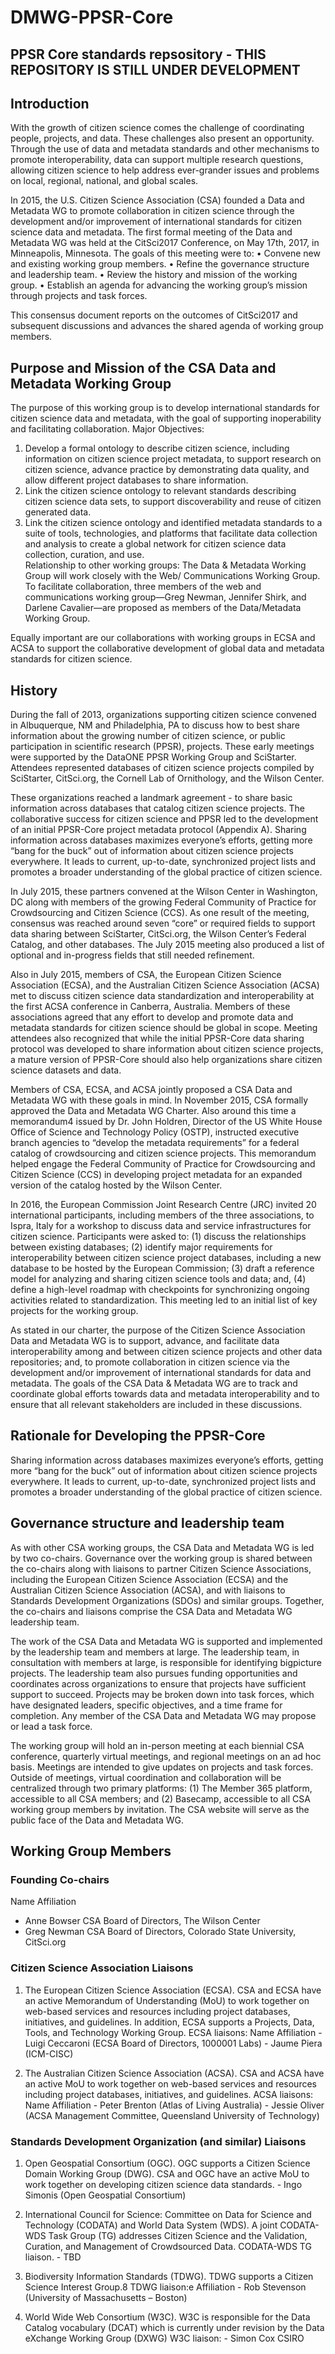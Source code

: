 # DMWG-PPSR-Core

## PPSR Core standards repsository - **THIS REPOSITORY IS STILL UNDER DEVELOPMENT**

## Introduction
With the growth of citizen science comes the challenge of coordinating people, projects, and data. These challenges also present an opportunity. Through the use of data and metadata standards and other mechanisms to promote interoperability, data can support multiple research questions, allowing citizen science to help address ever-grander issues and problems on local, regional, national, and global scales.

In 2015, the U.S. Citizen Science Association (CSA) founded a Data and Metadata WG to promote collaboration in citizen science through the development and/or improvement of international standards for citizen science data and metadata. The first formal meeting of the Data and Metadata WG was held at the CitSci2017 Conference, on May 17th, 2017, in Minneapolis, Minnesota. The goals of this meeting were to:
  • Convene new and existing working group members.
  • Refine the governance structure and leadership team.
  • Review the history and mission of the working group.
  • Establish an agenda for advancing the working group’s mission through projects and task forces.

This consensus document reports on the outcomes of CitSci2017 and subsequent discussions and advances the shared agenda of working group members.

## Purpose and Mission of the CSA Data and Metadata Working Group
The purpose of this working group is to develop international standards for citizen science data and metadata, with the goal of supporting inoperability and facilitating collaboration. 
Major Objectives:
  1.	Develop a formal ontology to describe citizen science, including information on citizen science project metadata, to support research on citizen science, advance practice by demonstrating data quality, and allow different project databases to share information. 
  2.	Link the citizen science ontology to relevant standards describing citizen science data sets, to support discoverability and reuse of citizen generated data.
  3.	Link the citizen science ontology and identified metadata standards to a suite of tools, technologies, and platforms that facilitate data collection and analysis to create a global network for citizen science data collection, curation, and use.  
Relationship to other working groups: The Data & Metadata Working Group will work closely with the Web/ Communications Working Group. To facilitate collaboration, three members of the web and communications working group—Greg Newman, Jennifer Shirk, and Darlene Cavalier—are proposed as members of the Data/Metadata Working Group. 

Equally important are our collaborations with working groups in ECSA and ACSA to support the collaborative development of global data and metadata standards for citizen science.

## History
During the fall of 2013, organizations supporting citizen science convened in Albuquerque, NM and Philadelphia, PA to discuss how to best share information about the growing number of citizen science, or public participation in scientific research (PPSR), projects. These early meetings were supported by the DataONE PPSR Working Group and SciStarter. Attendees represented databases of citizen science projects compiled by SciStarter, CitSci.org, the Cornell Lab of Ornithology, and the Wilson Center. 

These organizations reached a landmark agreement - to share basic information across databases that catalog citizen science projects. The collaborative success for citizen science and PPSR led to the development of an initial PPSR-Core project metadata protocol (Appendix A). Sharing information across databases maximizes everyone’s efforts, getting more “bang for the buck” out of information about citizen science projects everywhere. It leads to current, up-to-date, synchronized project lists and promotes a broader understanding of the global practice of citizen science.

In July 2015, these partners convened at the Wilson Center in Washington, DC along with members of the growing Federal Community of Practice for Crowdsourcing and Citizen Science (CCS). As one result of the meeting, consensus was reached around seven “core” or required fields to support data sharing between SciStarter, CitSci.org, the Wilson Center’s Federal Catalog, and other databases. The July 2015 meeting also produced a list of optional and in-progress fields that still needed refinement. 

Also in July 2015, members of CSA, the European Citizen Science Association (ECSA), and the Australian Citizen Science Association (ACSA) met to discuss citizen science data standardization and interoperability at the first ACSA conference in Canberra, Australia. Members of these associations agreed that any effort to develop and promote data and metadata standards for citizen science should be global in scope. Meeting attendees also recognized that while the initial PPSR-Core data sharing protocol was developed to share information about citizen science projects, a mature version of PPSR-Core should also help organizations share citizen science datasets and data.

Members of CSA, ECSA, and ACSA jointly proposed a CSA Data and Metadata WG with these goals in mind. In November 2015, CSA formally approved the Data and Metadata WG Charter. Also around this time a memorandum4 issued by Dr. John Holdren, Director of the US White House Office of Science and Technology Policy (OSTP), instructed executive branch agencies to “develop the metadata requirements” for a federal catalog of crowdsourcing and citizen science projects. This memorandum helped engage the Federal Community of Practice for Crowdsourcing and Citizen Science (CCS) in developing project metadata for an expanded version of the catalog hosted by the Wilson Center.

In 2016, the European Commission Joint Research Centre (JRC) invited 20 international participants, including members of the three associations, to Ispra, Italy for a workshop to discuss data and service infrastructures for citizen science. Participants were asked to: 
  (1) discuss the relationships between existing databases; 
  (2) identify major requirements for interoperability between citizen science project databases, including a new database to be hosted by the European Commission; 
  (3) draft a reference model for analyzing and sharing citizen science tools and data; and, 
  (4) define a high-level roadmap with checkpoints for synchronizing ongoing activities related to standardization. This meeting led to an initial list of key projects for the working group.

As stated in our charter, the purpose of the Citizen Science Association Data and Metadata WG is to support, advance, and facilitate data interoperability among and between citizen science projects and other data repositories; and, to promote collaboration in citizen science via the development and/or improvement of international standards for data and metadata. The goals of the CSA Data & Metadata WG are to track and coordinate global efforts towards data and metadata interoperability and to ensure that all relevant stakeholders are included in these discussions.

## Rationale for Developing the PPSR-Core
Sharing information across databases maximizes everyone’s efforts, getting more “bang for the buck” out of information about citizen science projects everywhere. It leads to current, up-to-date, synchronized project lists and promotes a broader understanding of the global practice of citizen science.

## Governance structure and leadership team
As with other CSA working groups, the CSA Data and Metadata WG is led by two co-chairs. Governance over the working group is shared between the co-chairs along with liaisons to partner Citizen Science Associations, including the European Citizen Science Association (ECSA) and the Australian Citizen Science Association (ACSA), and with liaisons to Standards Development Organizations (SDOs) and similar groups. Together, the co-chairs and liaisons comprise the CSA Data and Metadata WG leadership team.

The work of the CSA Data and Metadata WG is supported and implemented by the leadership team and members at large. The leadership team, in consultation with members at large, is responsible for identifying bigpicture projects. The leadership team also pursues funding opportunities and coordinates across organizations to ensure that projects have sufficient support to succeed. Projects may be broken down into task forces, which have designated leaders, specific objectives, and a time frame for completion. Any member of the CSA Data and Metadata WG may propose or lead a task force.

The working group will hold an in-person meeting at each biennial CSA conference, quarterly virtual meetings, and regional meetings on an ad hoc basis. Meetings are intended to give updates on projects and task forces. Outside of meetings, virtual coordination and collaboration will be centralized through two primary platforms: 
  (1) The Member 365 platform, accessible to all CSA members; and 
  (2) Basecamp, accessible to all CSA working group members by invitation. 
The CSA website will serve as the public face of the Data and Metadata WG.

## Working Group Members

### Founding Co-chairs
Name Affiliation
-	Anne Bowser CSA Board of Directors, The Wilson Center
-	Greg Newman CSA Board of Directors, Colorado State University, CitSci.org

### Citizen Science Association Liaisons
  1. The European Citizen Science Association (ECSA). CSA and ECSA have an active Memorandum of Understanding (MoU) to work together on web-based services and resources including project databases, initiatives, and guidelines. In addition, ECSA supports a Projects, Data, Tools, and Technology Working Group. ECSA liaisons:
Name Affiliation
    -	Luigi Ceccaroni (ECSA Board of Directors, 1000001 Labs)
    -	Jaume Piera (ICM-CISC)

  2. The Australian Citizen Science Association (ACSA). CSA and ACSA have an active MoU to work together on web-based services and resources including project databases, initiatives, and guidelines. ACSA liaisons:
Name Affiliation
    -	Peter Brenton (Atlas of Living Australia)
    -	Jessie Oliver (ACSA Management Committee, Queensland University of Technology)

### Standards Development Organization (and similar) Liaisons
  1. Open Geospatial Consortium (OGC). OGC supports a Citizen Science Domain Working Group (DWG). 
  CSA and OGC have an active MoU to work together on developing citizen science data standards.
    - Ingo Simonis (Open Geospatial Consortium)

  2. International Council for Science: Committee on Data for Science and Technology (CODATA) and World Data System (WDS). 
  A joint CODATA-WDS Task Group (TG) addresses Citizen Science and the Validation, Curation, and Management of Crowdsourced Data.
  CODATA-WDS TG liaison.
    -	TBD

  3. Biodiversity Information Standards (TDWG). TDWG supports a Citizen Science Interest Group.8 TDWG liaison:e Affiliation
    - Rob Stevenson (University of Massachusetts – Boston)

  4. World Wide Web Consortium (W3C). W3C is responsible for the Data Catalog vocabulary (DCAT) which is currently under revision by the Data eXchange Working Group (DXWG) W3C liaison:
    - Simon Cox CSIRO

